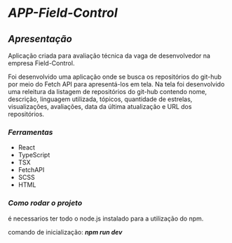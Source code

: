 #  _APP-Field-Control_

## _Apresentação_

Aplicação criada para avaliação técnica da vaga de desenvolvedor na empresa Field-Control.

Foi desenvolvido uma aplicação onde se busca os repositórios do git-hub por meio do Fetch API para apresentá-los em tela. Na tela foi desenvolvido uma releitura da listagem de repositórios do git-hub contendo nome, descrição, linguagem utilizada, tópicos, quantidade de estrelas, visualizações, avaliações, data da última atualização e URL dos repositórios.

### _Ferramentas_

* React 
* TypeScript
* TSX
* FetchAPI
* SCSS
* HTML

### _Como rodar o projeto_

é necessarios ter todo o node.js instalado para a utilização do npm.

comando de inicialização: **_npm run dev_**